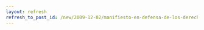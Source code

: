 ```yaml
---
layout: refresh
refresh_to_post_id: /new/2009-12-02/manifiesto-en-defensa-de-los-derechos-fundamentales-en-internet
---
```

